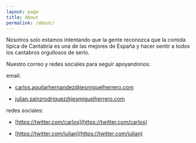 ```yaml
---
layout: page
title: About
permalink: /about/
---
```


Nosotros solo estamos intentando que la gente reconozca que la comida tipica de Cantabria es una de las mejores de España y hacer sentir a todos los cantabros orgullosos de serlo.

Nuestro correo y redes sociales para seguir apoyandonos:

email: 

- [carlos.aguilarhernandez@iesmiguelherrero.com](carlos.aguilarhernandez@iesmiguelherrero.com)

- [julian.sainzrodriguez@iesmiguelherrero.com](julian.sainzrodriguez@iesmiguelherrero.com)

redes sociales:

- [https://twitter.com/carlos](https://twitter.com/carlos)

- [https://twitter.com/julian](https://twitter.com/julian)
